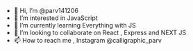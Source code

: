 - 👋 Hi, I’m @parv141206
- 👀 I’m interested in JavaScript
- 🌱 I’m currently learning Everything with JS
- 💞️ I’m looking to collaborate on React , Express and NEXT JS
- 📫 How to reach me , Instagram @calligraphic_parv
<!---
parv141206/parv141206 is a ✨ special ✨ repository because its `README.md` (this file) appears on your GitHub profile.
You can click the Preview link to take a look at your changes.
--->
